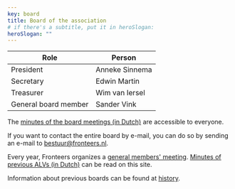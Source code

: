 ```yaml
---
key: board
title: Board of the association
# if there's a subtitle, put it in heroSlogan:
heroSlogan: ""
---
```


| Role | Person |
|------|----------------|
| President | Anneke Sinnema |
| Secretary | Edwin Martin |
| Treasurer | Wim van Iersel |
| General board member | Sander Vink |

The [minutes of the board meetings (in Dutch)](/en/association/board/minutes) are accessible to everyone.

If you want to contact the entire board by e-mail, you can do so by sending an e-mail to <bestuur@fronteers.nl>.

Every year, Fronteers organizes a [general members' meeting](/en/organisation/members-meeting). [Minutes of previous ALVs (in Dutch)](/nl/vereniging/bestuur/minutes) can be read on this site.

Information about previous boards can be found at [history](/en/organisation/history).
